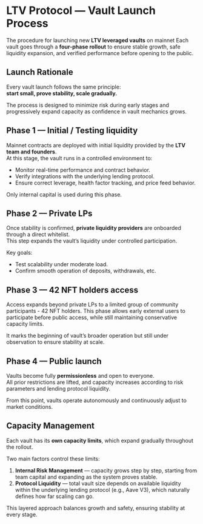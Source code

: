 # LTV Protocol — Vault Launch Process

The procedure for launching new **LTV leveraged vaults** on mainnet
Each vault goes through a **four-phase rollout** to ensure stable growth, safe liquidity expansion, and verified performance before opening to the public.

## Launch Rationale

Every vault launch follows the same principle:  
**start small, prove stability, scale gradually.**

The process is designed to minimize risk during early stages and progressively expand capacity as confidence in vault mechanics grows.

## **Phase 1 — Initial / Testing liquidity**

Mainnet contracts are deployed with initial liquidity provided by the **LTV team and founders**.  
At this stage, the vault runs in a controlled environment to:

- Monitor real-time performance and contract behavior.  
- Verify integrations with the underlying lending protocol.  
- Ensure correct leverage, health factor tracking, and price feed behavior.

Only internal capital is used during this phase.

## **Phase 2 — Private LPs**

Once stability is confirmed, **private liquidity providers** are onboarded through a direct whitelist.  
This step expands the vault’s liquidity under controlled participation.

Key goals:

- Test scalability under moderate load.  
- Confirm smooth operation of deposits, withdrawals, etc.

## **Phase 3 — 42 NFT holders access**

Access expands beyond private LPs to a limited group of community participants - 42 NFT holders.
This phase allows early external users to participate before public access, while still maintaining conservative capacity limits.

It marks the beginning of vault’s broader operation but still under observation to ensure stability at scale.

## **Phase 4 — Public launch**

Vaults become fully **permissionless** and open to everyone.  
All prior restrictions are lifted, and capacity increases according to risk parameters and lending protocol liquidity.

From this point, vaults operate autonomously and continuously adjust to market conditions.

## **Capacity Management**

Each vault has its **own capacity limits**, which expand gradually throughout the rollout.

Two main factors control these limits:

1. **Internal Risk Management** — capacity grows step by step, starting from team capital and expanding as the system proves stable.  
2. **Protocol Liquidity** — total vault size depends on available liquidity within the underlying lending protocol (e.g., Aave V3), which naturally defines how far scaling can go.

This layered approach balances growth and safety, ensuring stability at every stage.
